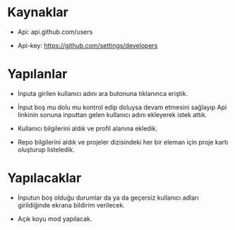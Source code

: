 # Kaynaklar

- Api: api.github.com/users

- Api-key: https://github.com/settings/developers

# Yapılanlar

- İnputa girilen kullanıcı adını ara butonuna tıklanınca eriştik.

- İnput boş mu dolu mu kontrol edip doluysa devam etmesini sağlayıp Api linkinin sonuna inputtan gelen kullanıcı adını ekleyerek istek attık.

- Kullanıcı bilgilerini aldık ve profil alanına ekledik.

- Repo bilgilerini aldık ve projeler dizisindeki her bir eleman için proje kartı oluşturup listeledik.

# Yapılacaklar

- İnputun boş olduğu durumlar da ya da geçersiz kullanıcı adları girildiğinde ekrana bildirim verilecek.

- Açık koyu mod yapılacak.
